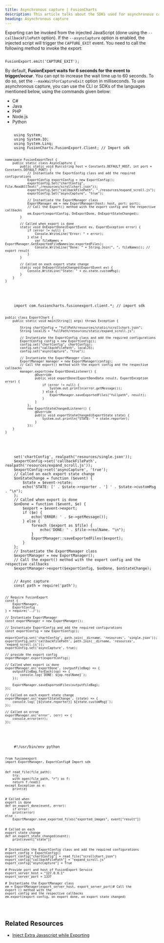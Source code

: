 ```yaml
---
title: Asynchronous capture | FusionCharts
description: This article talks about the SDKs used for asynchronous capture.
heading: Asynchronous capture
---
```


Exporting can be invoked from the injected JavaScript (done using the `--callbackFilePath` option). If the `--asyncCapture` option is enabled, the injected script will trigger the  `CAPTURE_EXIT` event.
You need to call the following method to invoke the export:

<pre><code class="language-javascript">
FusionExport.emit('CAPTURE_EXIT');
</code></pre>

By default, __FusionExport waits for 6 seconds for the event to trigger/occur__. You can opt to increase the wait time up to 60 seconds. To do so, set the `--maxWaitForCaptureExit` option in milliseconds.
To use asynchronous capture, you can use the CLI or SDKs of the languages mentioned below, using the commands given below:

<div class="code-wrapper">
<ul class="code-tabs extra-tabs">
    <li class="active"><a data-toggle="csharp">C#</a></li>
    <li><a data-toggle="java">Java</a></li>
    <li><a data-toggle="php">PHP</a></li>
    <li><a data-toggle="nodejs">Node.js</a></li>
    <li><a data-toggle="python">Python</a></li>
</ul>

<div class="tab-content extra-tabs">
<div class="tab csharp-tab">
<pre><code class="language-c">
	using System;
	using System.IO;
	using System.Linq;
	using FusionCharts.FusionExport.Client; // Import sdk

	namespace FusionExportTest {
	    public static class AsyncCapture {
	        public static void Run(string host = Constants.DEFAULT_HOST, int port = Constants.DEFAULT_PORT) {
	            // Instantiate the ExportConfig class and add the required configurations
	            ExportConfig exportConfig = new ExportConfig();
	            exportConfig.Set("chartConfig", File.ReadAllText("./resources/scrollchart.json"));
	            exportConfig.Set("callbackFilePath", "./resources/expand_scroll.js");
	            exportConfig.Set("asyncCapture", "true");

	            // Instantiate the ExportManager class
	            ExportManager em = new ExportManager(host: host, port: port);
	            // Call the Export() method with the export config and the respective callbacks
	            em.Export(exportConfig, OnExportDone, OnExportStateChanged);
	        }

	        // Called when export is done
	        static void OnExportDone(ExportEvent ev, ExportException error) {
	            if (error != null) {
	                Console.WriteLine("Error: " + error);
	            } else {
	                var fileNames = ExportManager.GetExportedFileNames(ev.exportedFiles);
	                Console.WriteLine("Done: " + String.Join(", ", fileNames)); // export result
	            }
	        }

	        // Called on each export state change
	        static void OnExportStateChanged(ExportEvent ev) {
	            Console.WriteLine("State: " + ev.state.customMsg);
	        }
	    }
	}
</code></pre>
</div>

<div class="tab java-tab">
<pre><code class="language-java">
	import com.fusioncharts.fusionexport.client.*; // import sdk

	public class ExportChart {
	    public static void main(String[] args) throws Exception {

	        String chartConfig = "fullPath/resources/static/scrollchart.json";
	        String localJS = "fullPath/resources/static/expand_scroll.js";

	        // Instantiate the ExportConfig class and add the required configurations
	        ExportConfig config = new ExportConfig();
	        config.set("chartConfig", chartConfig);
	        config.set("callbackFilePath", localJS);
	        config.set("asyncCapture", "true");

	        // Instantiate the ExportManager class
	        ExportManager manager = new ExportManager(config);
	        // Call the export() method with the export config and the respective callbacks
	        manager.export(new ExportDoneListener() {
	                @Override
	                public void exportDone(ExportDoneData result, ExportException error) {
	                    if (error != null) {
	                        System.out.println(error.getMessage());
	                    } else {
	                        ExportManager.saveExportedFiles("fullpath", result);
	                    }
	                }
	            },
	            new ExportStateChangedListener() {
	                @Override
	                public void exportStateChanged(ExportState state) {
	                    System.out.println("STATE: " + state.reporter);
	                }
	            });
	    }
	}
</code></pre>
</div>

<div class="tab php-tab">
<pre><code class="language-php">
	<?php
	// Async capture
	require __DIR__ . '/../vendor/autoload.php';
	// Use the sdk
	use FusionExport\ExportManager;
	use FusionExport\ExportConfig;
	// Instantiate the ExportConfig class and add the required configurations
	$exportConfig = new ExportConfig();
	$exportConfig->set('chartConfig', realpath('resources/single.json'));
	$exportConfig->set('callbackFilePath', realpath('resources/expand_scroll.js'));
	$exportConfig->set('asyncCapture', 'true');
	// Called on each export state change
	$onStateChange = function ($event) {
	    $state = $event->state;
	    echo('STATE: [' . $state->reporter . '] ' . $state->customMsg . "\n");
	};
	// Called when export is done
	$onDone = function ($event, $e) {
	    $export = $event->export;
	    if ($e) {
	        echo('ERROR: ' . $e->getMessage());
	    } else {
	        foreach ($export as $file) {
	            echo('DONE: ' . $file->realName. "\n");
	        }
	        ExportManager::saveExportedFiles($export);
	    }
	};
	// Instantiate the ExportManager class
	$exportManager = new ExportManager();
	// Call the export() method with the export config and the respective callbacks
	$exportManager->export($exportConfig, $onDone, $onStateChange);
</code></pre>
</div>

<div class="tab nodejs-tab">
<pre><code class="language-javascript">
	// Async capture
	const path = require('path');

	// Require FusionExport
	const {
	    ExportManager,
	    ExportConfig
	} = require('../');

	// Instantiate ExportManager
	const exportManager = new ExportManager();

	// Instantiate ExportConfig and add the required configurations
	const exportConfig = new ExportConfig();

	exportConfig.set('chartConfig', path.join(__dirname, 'resources', 'single.json'));
	exportConfig.set('callbackFilePath', path.join(__dirname, 'resources', 'expand_scroll.js'));
	exportConfig.set('asyncCapture', true);

	// provide the export config
	exportManager.export(exportConfig);

	// Called when export is done
	exportManager.on('exportDone', (outputFileBag) => {
	    outputFileBag.forEach((op) => {
	        console.log(`DONE: ${op.realName}`);
	    });

	    ExportManager.saveExportedFiles(outputFileBag);
	});

	// Called on each export state change
	exportManager.on('exportStateChange', (state) => {
	    console.log(`[${state.reporter}] ${state.customMsg}`);
	});

	// Called on erroe
	exportManager.on('error', (err) => {
	    console.error(err);
	});
</code></pre>
</div>

<div class="tab python-tab">
<pre><code class="language-python">
	#!/usr/bin/env python

	from fusionexport
	import ExportManager, ExportConfig# Import sdk


	def read_file(file_path):
	    try:
	    with open(file_path, "r") as f:
	    return f.read()
	except Exception as e:
	    print(e)


	# Called when
	export is done
	def on_export_done(event, error):
	    if error:
	    print(error)
	else :
	    ExportManager.save_exported_files("exported_images", event["result"])


	# Called on each
	export state change
	def on_export_state_changed(event):
	    print(event["state"])


	# Instantiate the ExportConfig class and add the required configurations
	export_config = ExportConfig()
	export_config["chartConfig"] = read_file("scrollchart.json")
	export_config["callbackFilePath"] = "expand_scroll.js"
	export_config["asyncCapture"] = True

	# Provide port and host of FusionExport Service
	export_server_host = "127.0.0.1"
	export_server_port = 1337

	# Instantiate the ExportManager class
	em = ExportManager(export_server_host, export_server_port)# Call the
	export () method with the
	export config and the respective callbacks
	em.export(export_config, on_export_done, on_export_state_changed)
</code></pre>
</div>
</div>
</div>

## Related Resources

* [Inject Extra Javascript while Exporting](/exporting-charts/using-fusionexport/tutorials/inject-extra-javascript-while-exporting)